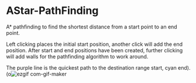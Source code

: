 # AStar-PathFinding
A* pathfinding to find the shortest distance from a start point to an end point.

Left clicking places the initial start position, another click will add the end position. After start and end positions have been created, further clicking will add walls for the pathfinding algorithm to work around. <br>

The purple line is the quickest path to the destination 
range start, cyan end). <br>
(o![ezgif com-gif-maker](https://user-images.githubusercontent.com/70382763/120475164-02c63200-c377-11eb-978d-eaf7de84856d.gif)


